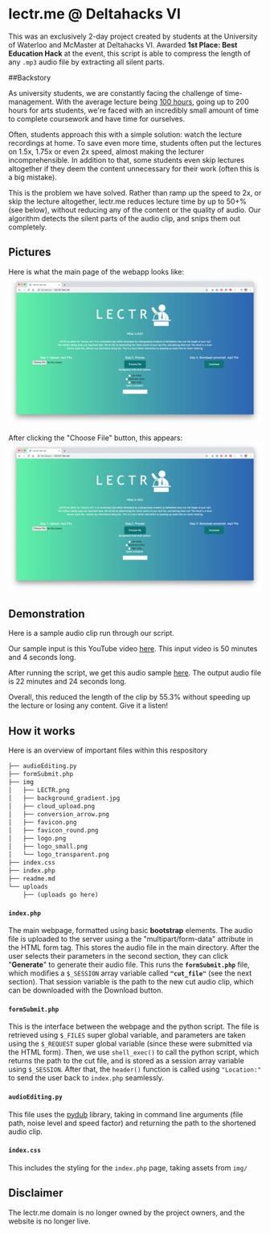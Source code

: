 # lectr.me @ Deltahacks VI

This was an exclusively 2-day project created by students at the University of Waterloo and McMaster at Deltahacks VI. Awarded **1st Place: Best Education Hack** at the event, this script is able to compress the length of any `.mp3` audio file by extracting all silent parts.

##Backstory

As university students, we are constantly facing the challenge of time-management. With the average lecture being [100 hours](https://stack.dailybruin.com/2018/11/08/how-long-are-lectures/), going up to 200 hours for arts students, we're faced with an incredibly small amount of time to complete coursework and have time for ourselves.

Often, students approach this with a simple solution: watch the lecture recordings at home. To save even more time, students often put the lectures on 1.5x, 1.75x or even 2x speed, almost making the lecturer incomprehensible. In addition to that, some students even skip lectures altogether if they deem the content unnecessary for their work (often this is a big mistake).

This is the problem we have solved. Rather than ramp up the speed to 2x, or skip the lecture altogether, lectr.me reduces lecture time by up to 50+% (see below), without reducing any of the content or the quality of audio. Our algorithm detects the silent parts of the audio clip, and snips them out completely.

## Pictures

Here is what the main page of the webapp looks like:
![The main page.](./demo/DemoPic1.png)

After clicking the "Choose File" button, this appears:
![Picture1](./demo/DemoPic1.png)

## Demonstration

Here is a sample audio clip run through our script.

Our sample input is this YouTube video [here](https://www.youtube.com/watch?v=BP7Ujbyu-NE). This input video is 50 minutes and 4 seconds long.

After running the script, we get this audio sample [here](./demo/Cut_Lecture.mp3). The output audio file is 22 minutes and 24 seconds long.

Overall, this reduced the length of the clip by 55.3% without speeding up the lecture or losing any content. Give it a listen!

## How it works

Here is an overview of important files within this respository
```
├── audioEditing.py
├── formSubmit.php
├── img
│   ├── LECTR.png
│   ├── background_gradient.jpg
│   ├── cloud_upload.png
│   ├── conversion_arrow.png
│   ├── favicon.png
│   ├── favicon_round.png
│   ├── logo.png
│   ├── logo_small.png
│   └── logo_transparent.png
├── index.css
├── index.php
├── readme.md
└── uploads
    ├── (uploads go here)
```
#### `index.php`

The main webpage, formatted using basic **bootstrap** elements. The audio file is uploaded to the server using a the "multipart/form-data" attribute in the HTML form tag. This stores the audio file in the main directory. After the user selects their parameters in the second section, they can click "**Generate**" to generate their audio file. This runs the **`formSubmit.php`** file, which modifies a `$_SESSION` array variable called **`"cut_file"`** (see the next section). That session variable is the path to the new cut audio clip, which can be downloaded with the Download button.

#### `formSubmit.php`

This is the interface between the webpage and the python script. The file is retrieved using `$_FILES` super global variable, and parameters are taken using the `$_REQUEST` super global variable (since these were submitted via the HTML form). Then, we use `shell_exec()` to call the python script, which returns the path to the cut file, and is stored as a session array variable using `$_SESSION`. After that, the `header()` function is called using `"Location:"` to send the user back to `index.php` seamlessly.

#### `audioEditing.py`
This file uses the [pydub](https://github.com/jiaaro/pydub) library, taking in command line arguments (file path, noise level and speed factor) and returning the path to the shortened audio clip.

#### `index.css`

This includes the styling for the `index.php` page, taking assets from `img/`

## Disclaimer

The lectr.me domain is no longer owned by the project owners, and the website is no longer live.